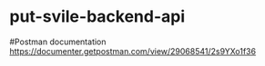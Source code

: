 # put-svile-backend-api
#Postman documentation
  https://documenter.getpostman.com/view/29068541/2s9YXo1f36
